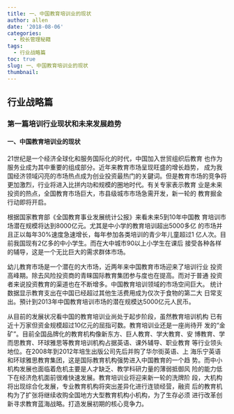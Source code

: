```yaml
---
title: 一、中国教育培训业的现状
author: allen
date: '2018-08-06'
categories:
  - 校长管理秘籍
tags:
  - 行业战略篇
toc: true
slug: 一、中国教育培训业的现状
thumbnail: 
---
```

## 行业战略篇 ##

### 第一篇培训行业现状和未来发展趋势 ###

#### 一、中国教育培训业的现状 ####

21世纪是一个经济全球化和服务国际化的时代，中国加入世贸组织后教育 也作为服务业成为其中重要的组成部分。近年来教育市场呈现旺盛的增长趋势， 成为我国经济领域闪亮的市场热点成为创业投资最热门的关鍵词。但是教育市场的竞争将更加激烈，行业将进入比拼内功和规模的圈地时代。有关专家表示教育 业是未来投资的热点，全国教育市场巨大，市县级城市市场急需开发，新一轮的 教育掘金行动即将开启。

根据国家教育部《全国教育事业发展统计公报》来看未来5到10年中国教 育培训市场潜在规模将达到8000亿元。尤其是中小学的教育培训超出5000多亿 的市场并且正以每年30%速度急速增长，每年参加各类培训的青少年儿童超过1 亿人次。目前我国现有2亿多的中小学生。而在大中城市90以上小学生在课后 接受各种各样的辅导，这是一个无比巨大的需求群体市场。

幼儿教育市场是一个潜在的大市场，近两年来中国教育市场迎来了培训行业 投资高峰期。除去风险投资商的青睐国际教育集团参与度也在提高。而对于普通 投资者来说投资教育的渠道也在不断增多。中国教育培训领域的市场空间巨大。 统计数据显示教育支出在中国已经超过其他生活费用成为仅次于食物的第二大 日常支出。預计到2013年中国教育培训市场的潜在规模达5000亿元人民币。

从目前的发展状况看中国的教育培训业尚处于起步阶段，虽然教育培训机构 已有近十万家但资金规模超过10亿元的屈指可数。教育培训业还是一座尚待开 发的“金矿”。目前全国品牌化的教育机构像新东方、巨人教育、学大教育、安 博教育、学而思教育、环球雅思等教育培训机构占据英语、课外辅导、职业教育 等行业领头地位。在2008年到2012年培生出版公司先后并购了华尔街英语、上 海乐宁英语和环球雅思教育集团，这是国际教育机构强势进入中国教育的一个趋 势。而中小机构发展也面临着危机主要是人才缺乏、教学科研力量的薄弱抵御风 险的能力低下在经济危机面前很难快速发展。教育培训业将迎来新一轮的洗牌阶 段，大机构将出现综合化发展，专业教育机构将突出差异化进行连锁经营，融资 后的教育机构为了扩张将继续收购全国地方大型教育机构小机构，为了生存必须 进行改革创新寻求教育蓝海战略。打造发展初期的核心竞争力。
